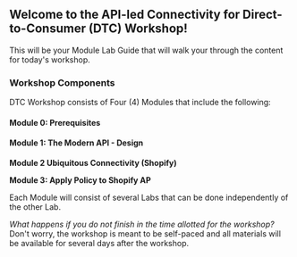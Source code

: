 ## Welcome to the API-led Connectivity for Direct-to-Consumer (DTC) Workshop!

This will be your Module Lab Guide that will walk your through the content for today's workshop.

### Workshop Components

DTC Workshop consists of Four (4) Modules that include the following:

#### Module 0: Prerequisites

#### Module 1: The Modern API - Design

**Module 2 Ubiquitous Connectivity (Shopify)**

**Module 3: Apply Policy to Shopify AP**

Each Module will consist of several Labs that can be done independently of the other Lab. 

_What happens if you do not finish in the time allotted for the workshop?_ Don't worry, the workshop is meant to be self-paced and all materials will be available for several days after the workshop.
